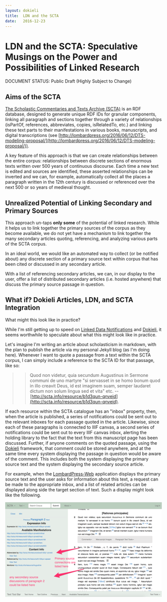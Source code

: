 ```yaml
---
layout: dokieli
title:  LDN and the SCTA
date:   2016-12-23
---
```

# LDN and the SCTA: Speculative Musings on the Power and Possibilities of Linked Research

DOCUMENT STATUS: Public Draft (Highly Subject to Change)

## Aims of the SCTA

[The Scholastic Commentaries and Texts Archive (SCTA)](http://scta.info) is an RDF database, designed to generate unique RDF IDs for granular components, linking all paragraph and sections together through a variety of relationships (isPartOf, references, abbreviates, copies, isRelatedTo, etc.) and linking these text parts to their manifestations in various books, manuscripts, and digital transcriptions (see [http://lombardpress.org/2016/06/12/DTS-modeling-proposal/](http://lombardpress.org/2016/06/12/DTS-modeling-proposal/)).

A key feature of this approach is that we can create relationships between the entire corpus: relationships between discrete sections of enormous texts written over 500 years of continuous discourse. Each time a new text is edited and sources are identified, these asserted relationships can be inverted and we can, for example, automatically collect all the places a paragraph written in the 12th century is discussed or referenced over the next 500 or so years of medieval thought.

## Unrealized Potential of Linking Secondary and Primary Sources

This approach un-taps **only some** of the potential of linked research. While it helps us to link together the primary sources of the corpus as they become available, we do not yet have a mechanism to link together the many secondary articles quoting, referencing, and analyzing various parts of the SCTA corpus.

In an ideal world, we would like an automated way to collect (or be notified about) any discrete section of a primary source text within corpus that has been cited or discussed in any secondary article.

With a list of referencing secondary articles, we can, in our display to the user, offer a list of distributed secondary articles (i.e. hosted anywhere) that discuss the primary source passage in question.

## What if? Dokieli Articles, LDN, and SCTA Integration

What might this look like in practice?

While I'm still getting up to speed on [Linked Data Notifications](https://www.w3.org/TR/ldn/) and [Dokieli](https://dokie.li/), it seems worthwhile to speculate about what this might look like in practice.

Let's imagine I'm writing an article about scholasticism in markdown, with the plan to publish the article via my personal Jekyll blog (as I'm doing here). Whenever I want to quote a passage from a text within the SCTA corpus, I can simply include a reference to the SCTA ID for that passage, like so:

  >> Quod non videtur, quia secundum Augustinus in Sermone communi de uno martyre "si servasset in se homo bonum quod in illo creavit Deus, id est imaginem suam, semper laudaret dictum non solum lingua sed et vita" etc. -- [http://scta.info/resource/b1d3qun-qnveid](http://scta.info/resource/b1d3qun-qnveid).

If each resource within the SCTA catalogue has an "inbox" property, then, when the article is published, a series of notifications could be sent out to the relevant inboxes for each passage quoted in the article. Likewise, since each of these paragraphs is connected to IIIF canvas, a second series of notifications could be sent out to every IIIF canvas inbox, alerting the holding library to the fact that the text from this manuscript page has been discussed. Further, if anyone comments on the quoted passage, using the [Dokieli](https://dokie.li/) framework, that comment could be stored anywhere, and at the same time every system displaying the passage in question would be aware of the comment. This includes both the system displaying the primary source text and the system displaying the secondary source article.

For example, when the [LombardPress-Web](http://scta.lombardpress.org) application displays the primary source text and the user asks for information about this text, a request can be made to the appropriate inbox, and a list of related articles can be displayed along side the target section of text. Such a display might look like the following.

![Lbp-side-panel](/assets/images/lbp-side-display.png)
